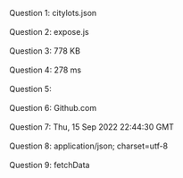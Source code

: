 Question 1: citylots.json <br /> <br />
Question 2: expose.js <br /> <br />
Question 3: 778 KB <br /> <br />
Question 4: 278 ms <br /> <br />
Question 5: <br /> <br />
Question 6: Github.com <br /> <br />
Question 7: Thu, 15 Sep 2022 22:44:30 GMT <br /> <br />
Question 8: application/json; charset=utf-8 <br /> <br />
Question 9: fetchData <br /> <br />